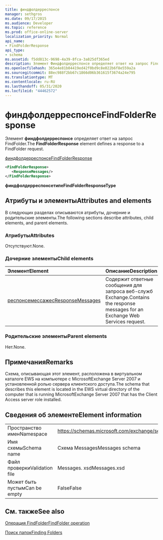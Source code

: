 ```yaml
---
title: финдфолдерреспонсе
manager: sethgros
ms.date: 09/17/2015
ms.audience: Developer
ms.topic: reference
ms.prod: office-online-server
localization_priority: Normal
api_name:
- FindFolderResponse
api_type:
- schema
ms.assetid: f5dd813c-9698-4a39-8fca-3a825df365ed
description: Элемент Финдфолдерреспонсе определяет ответ на запрос FindFolder.
ms.openlocfilehash: 365e4e81b04419ed42f0bd9c8e022b6f8e559a2a
ms.sourcegitcommit: 88ec988f2bb67c1866d06b361615f3674a24e795
ms.translationtype: MT
ms.contentlocale: ru-RU
ms.lasthandoff: 05/31/2020
ms.locfileid: "44462572"
---
```

# <a name="findfolderresponse"></a><span data-ttu-id="c31ef-103">финдфолдерреспонсе</span><span class="sxs-lookup"><span data-stu-id="c31ef-103">FindFolderResponse</span></span>

<span data-ttu-id="c31ef-104">Элемент **финдфолдерреспонсе** определяет ответ на запрос FindFolder.</span><span class="sxs-lookup"><span data-stu-id="c31ef-104">The **FindFolderResponse** element defines a response to a FindFolder request.</span></span> 
  
[<span data-ttu-id="c31ef-105">финдфолдерреспонсе</span><span class="sxs-lookup"><span data-stu-id="c31ef-105">FindFolderResponse</span></span>](findfolderresponse.md)
  
```xml
<FindFolderResponse>
   <ResponseMessages/>
</FindFolderResponse>
```

 <span data-ttu-id="c31ef-106">**финдфолдерреспонсетипе**</span><span class="sxs-lookup"><span data-stu-id="c31ef-106">**FindFolderResponseType**</span></span>
## <a name="attributes-and-elements"></a><span data-ttu-id="c31ef-107">Атрибуты и элементы</span><span class="sxs-lookup"><span data-stu-id="c31ef-107">Attributes and elements</span></span>

<span data-ttu-id="c31ef-108">В следующих разделах описываются атрибуты, дочерние и родительские элементы.</span><span class="sxs-lookup"><span data-stu-id="c31ef-108">The following sections describe attributes, child elements, and parent elements.</span></span>
  
### <a name="attributes"></a><span data-ttu-id="c31ef-109">Атрибуты</span><span class="sxs-lookup"><span data-stu-id="c31ef-109">Attributes</span></span>

<span data-ttu-id="c31ef-110">Отсутствуют.</span><span class="sxs-lookup"><span data-stu-id="c31ef-110">None.</span></span>
  
### <a name="child-elements"></a><span data-ttu-id="c31ef-111">Дочерние элементы</span><span class="sxs-lookup"><span data-stu-id="c31ef-111">Child elements</span></span>

|<span data-ttu-id="c31ef-112">**Элемент**</span><span class="sxs-lookup"><span data-stu-id="c31ef-112">**Element**</span></span>|<span data-ttu-id="c31ef-113">**Описание**</span><span class="sxs-lookup"><span data-stu-id="c31ef-113">**Description**</span></span>|
|:-----|:-----|
|[<span data-ttu-id="c31ef-114">респонсемессажес</span><span class="sxs-lookup"><span data-stu-id="c31ef-114">ResponseMessages</span></span>](responsemessages.md) <br/> |<span data-ttu-id="c31ef-115">Содержит ответные сообщения для запроса веб-служб Exchange.</span><span class="sxs-lookup"><span data-stu-id="c31ef-115">Contains the response messages for an Exchange Web Services request.</span></span>  <br/> |
   
### <a name="parent-elements"></a><span data-ttu-id="c31ef-116">Родительские элементы</span><span class="sxs-lookup"><span data-stu-id="c31ef-116">Parent elements</span></span>

<span data-ttu-id="c31ef-117">Нет.</span><span class="sxs-lookup"><span data-stu-id="c31ef-117">None.</span></span>
  
## <a name="remarks"></a><span data-ttu-id="c31ef-118">Примечания</span><span class="sxs-lookup"><span data-stu-id="c31ef-118">Remarks</span></span>

<span data-ttu-id="c31ef-119">Схема, описывающая этот элемент, расположена в виртуальном каталоге EWS на компьютере с MicrosoftExchange Server 2007 и установленной ролью сервера клиентского доступа.</span><span class="sxs-lookup"><span data-stu-id="c31ef-119">The schema that describes this element is located in the EWS virtual directory of the computer that is running MicrosoftExchange Server 2007 that has the Client Access server role installed.</span></span>
  
## <a name="element-information"></a><span data-ttu-id="c31ef-120">Сведения об элементе</span><span class="sxs-lookup"><span data-stu-id="c31ef-120">Element information</span></span>

|||
|:-----|:-----|
|<span data-ttu-id="c31ef-121">Пространство имен</span><span class="sxs-lookup"><span data-stu-id="c31ef-121">Namespace</span></span>  <br/> |https://schemas.microsoft.com/exchange/services/2006/messages  <br/> |
|<span data-ttu-id="c31ef-122">Имя схемы</span><span class="sxs-lookup"><span data-stu-id="c31ef-122">Schema name</span></span>  <br/> |<span data-ttu-id="c31ef-123">Схема Messages</span><span class="sxs-lookup"><span data-stu-id="c31ef-123">Messages schema</span></span>  <br/> |
|<span data-ttu-id="c31ef-124">Файл проверки</span><span class="sxs-lookup"><span data-stu-id="c31ef-124">Validation file</span></span>  <br/> |<span data-ttu-id="c31ef-125">Messages. xsd</span><span class="sxs-lookup"><span data-stu-id="c31ef-125">Messages.xsd</span></span>  <br/> |
|<span data-ttu-id="c31ef-126">Может быть пустым</span><span class="sxs-lookup"><span data-stu-id="c31ef-126">Can be empty</span></span>  <br/> |<span data-ttu-id="c31ef-127">False</span><span class="sxs-lookup"><span data-stu-id="c31ef-127">False</span></span>  <br/> |
   
## <a name="see-also"></a><span data-ttu-id="c31ef-128">См. также</span><span class="sxs-lookup"><span data-stu-id="c31ef-128">See also</span></span>



[<span data-ttu-id="c31ef-129">Операция FindFolder</span><span class="sxs-lookup"><span data-stu-id="c31ef-129">FindFolder operation</span></span>](findfolder-operation.md)


[<span data-ttu-id="c31ef-130">Поиск папок</span><span class="sxs-lookup"><span data-stu-id="c31ef-130">Finding Folders</span></span>](https://msdn.microsoft.com/library/9124d868-017a-43f0-b915-5c0082cacec9%28Office.15%29.aspx)

